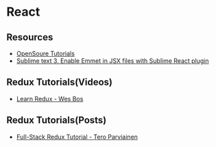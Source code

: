 # React

## Resources

- [OpenSoure Tutorials](https://github.com/vhf/free-programming-books/blob/master/javascript-frameworks-resources.md#react)
- [Sublime text 3. Enable Emmet in JSX files with Sublime React plugin](https://gist.github.com/max-mykhailenko/41d0c3991d92f38dcbc6)

## Redux Tutorials(Videos)

- [Learn Redux - Wes Bos](https://www.youtube.com/watch?v=hmwBow1PUuo&list=PLu8EoSxDXHP5uyzEWxdlr9WQTJJIzr6jy)

## Redux Tutorials(Posts)

- [Full-Stack Redux Tutorial  - Tero Parviainen](https://teropa.info/blog/2015/09/10/full-stack-redux-tutorial.html#what-you-will-need)